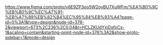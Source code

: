 https://www.figma.com/proto/v6E9ZP3oo5W2oyBU7XuWFm/%EA%B0%9C%EB%B0%9C%EC%A7%91-%EB%A7%89%EB%82%B4%EC%95%84%EB%93%A4?page-id=0%3A1&type=design&node-id=376-2&viewport=673%2C236%2C0.04&t=HCLZKUdYxjDsfoCx-1&scaling=contain&starting-point-node-id=376%3A2&show-proto-sidebar=1&mode=design